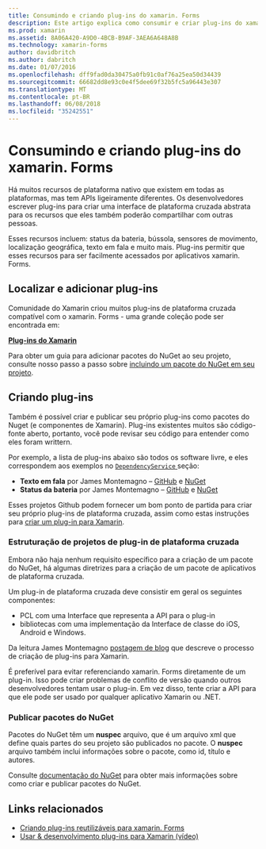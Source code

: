 ```yaml
---
title: Consumindo e criando plug-ins do xamarin. Forms
description: Este artigo explica como consumir e criar plug-ins do xamarin. Forms. Plug-ins são normalmente usadas para expor facilmente os recursos de plataforma nativo.
ms.prod: xamarin
ms.assetid: 8A06A420-A9D0-4BCB-B9AF-3AEA6A648A8B
ms.technology: xamarin-forms
author: davidbritch
ms.author: dabritch
ms.date: 01/07/2016
ms.openlocfilehash: dff9fad0da30475a0fb91c0af76a25ea50d34439
ms.sourcegitcommit: 66682dd8e93c0e4f5dee69f32b5fc5a96443e307
ms.translationtype: MT
ms.contentlocale: pt-BR
ms.lasthandoff: 06/08/2018
ms.locfileid: "35242551"
---
```

# <a name="consuming-and-creating-xamarinforms-plugins"></a>Consumindo e criando plug-ins do xamarin. Forms

Há muitos recursos de plataforma nativo que existem em todas as plataformas, mas tem APIs ligeiramente diferentes. Os desenvolvedores escrever plug-ins para criar uma interface de plataforma cruzada abstrata para os recursos que eles também poderão compartilhar com outras pessoas.

Esses recursos incluem: status da bateria, bússola, sensores de movimento, localização geográfica, texto em fala e muito mais. Plug-ins permitir que esses recursos para ser facilmente acessados por aplicativos xamarin. Forms.

## <a name="finding-and-adding-plugins"></a>Localizar e adicionar plug-ins

Comunidade do Xamarin criou muitos plug-ins de plataforma cruzada compatível com o xamarin. Forms - uma grande coleção pode ser encontrada em:

[**Plug-ins do Xamarin**](https://github.com/xamarin/plugins)

Para obter um guia para adicionar pacotes do NuGet ao seu projeto, consulte nosso passo a passo sobre [incluindo um pacote do NuGet em seu projeto](/visualstudio/mac/nuget-walkthrough/).


## <a name="creating-plugins"></a>Criando plug-ins

Também é possível criar e publicar seu próprio plug-ins como pacotes do Nuget (e componentes de Xamarin). Plug-ins existentes muitos são código-fonte aberto, portanto, você pode revisar seu código para entender como eles foram writtern.

Por exemplo, a lista de plug-ins abaixo são todos os software livre, e eles correspondem aos exemplos no [ `DependencyService` ](~/xamarin-forms/app-fundamentals/dependency-service/index.md) seção:

- **Texto em fala** por James Montemagno &ndash; [GitHub](https://github.com/jamesmontemagno/Xamarin.Plugins/tree/master/TextToSpeech) e [NuGet](https://www.nuget.org/packages/Xam.Plugin.Battery)
- **Status da bateria** por James Montemagno &ndash; [GitHub](https://github.com/jamesmontemagno/Xamarin.Plugins/tree/master/Battery) e [NuGet](https://www.nuget.org/packages/Xam.Plugins.TextToSpeech/)

Esses projetos Github podem fornecer um bom ponto de partida para criar seu próprio plug-ins de plataforma cruzada, assim como estas instruções para [criar um plug-in para Xamarin](https://github.com/xamarin/plugins#create-a-plugin-for-xamarin).

### <a name="structuring-cross-platform-plugin-projects"></a>Estruturação de projetos de plug-in de plataforma cruzada

Embora não haja nenhum requisito específico para a criação de um pacote do NuGet, há algumas diretrizes para a criação de um pacote de aplicativos de plataforma cruzada.

Um plug-in de plataforma cruzada deve consistir em geral os seguintes componentes:

- PCL com uma Interface que representa a API para o plug-in
- bibliotecas com uma implementação da Interface de classe do iOS, Android e Windows.

Da leitura James Montemagno [postagem de blog](https://blog.xamarin.com/creating-reusable-plugins-for-xamarin-forms/) que descreve o processo de criação de plug-ins para Xamarin.

É preferível para evitar referenciando xamarin. Forms diretamente de um plug-in.
Isso pode criar problemas de conflito de versão quando outros desenvolvedores tentam usar o plug-in. Em vez disso, tente criar a API para que ele pode ser usado por qualquer aplicativo Xamarin ou .NET.

### <a name="publishing-nuget-packages"></a>Publicar pacotes do NuGet

Pacotes do NuGet têm um **nuspec** arquivo, que é um arquivo xml que define quais partes do seu projeto são publicados no pacote. O **nuspec** arquivo também inclui informações sobre o pacote, como id, título e autores.

Consulte [documentação do NuGet](http://docs.nuget.org/create/creating-and-publishing-a-package) para obter mais informações sobre como criar e publicar pacotes do NuGet.


## <a name="related-links"></a>Links relacionados

- [Criando plug-ins reutilizáveis para xamarin. Forms](https://blog.xamarin.com/creating-reusable-plugins-for-xamarin-forms)
- [Usar & desenvolvimento plug-ins para Xamarin (vídeo)](https://university.xamarin.com/guestlectures/using-developing-plugins-for-xamarin)
